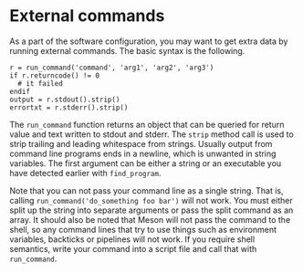 # External commands

As a part of the software configuration, you may want to get extra data by running external commands. The basic syntax is the following.

```meson
r = run_command('command', 'arg1', 'arg2', 'arg3')
if r.returncode() != 0
  # it failed
endif
output = r.stdout().strip()
errortxt = r.stderr().strip()
```

The `run_command` function returns an object that can be queried for return value and text written to stdout and stderr. The `strip` method call is used to strip trailing and leading whitespace from strings. Usually output from command line programs ends in a newline, which is unwanted in string variables. The first argument can be either a string or an executable you have detected earlier with `find_program`.

Note that you can not pass your command line as a single string. That is, calling `run_command('do_something foo bar')` will not work. You must either split up the string into separate arguments or pass the split command as an array. It should also be noted that Meson will not pass the command to the shell, so any command lines that try to use things such as environment variables, backticks or pipelines will not work. If you require shell semantics, write your command into a script file and call that with `run_command`.

